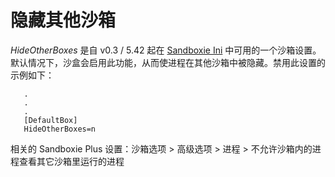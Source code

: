 # 隐藏其他沙箱

_HideOtherBoxes_ 是自 v0.3 / 5.42 起在 [Sandboxie Ini](SandboxieIni.md) 中可用的一个沙箱设置。默认情况下，沙盒会启用此功能，从而使进程在其他沙箱中被隐藏。禁用此设置的示例如下：

```
   .
   .
   .
   [DefaultBox]
   HideOtherBoxes=n
```

相关的 Sandboxie Plus 设置：沙箱选项 > 高级选项 > 进程 > 不允许沙箱内的进程查看其它沙箱里运行的进程